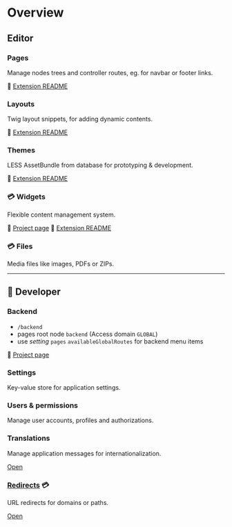 # Overview

## Editor

### Pages

Manage nodes trees and controller routes, eg. for navbar or footer links.

:blue_book: [Extension README](https://github.com/dmstr/yii2-pages-module/blob/master/README.md)


### Layouts

Twig layout snippets, for adding dynamic contents.

:blue_book: [Extension README](https://github.com/dmstr/yii2-prototype-module/blob/master/README.md)

### Themes

LESS AssetBundle from database for prototyping & development.

:blue_book: [Extension README](https://github.com/dmstr/yii2-prototype-module/blob/master/README.md)

### :credit_card: Widgets 

Flexible content management system.

:blue_book: [Project page](https://git.hrzg.de/hrzg/yii2-widgets2-module)
:notebook: [Extension README](module-widgets.md)

### :credit_card: Files

Media files like images, PDFs or ZIPs.

---

## :construction_worker: Developer

### Backend

- `/backend`
- pages root node `backend` (Access domain `GLOBAL`)
 - use *setting* `pages` `availableGlobalRoutes` for backend menu items

:blue_book: [Project page](https://github.com/dmstr/yii2-backend-module)

### Settings

Key-value store for application settings.

### Users & permissions

Manage user accounts, profiles and authorizations.

### Translations

Manage application messages for internationalization.

[Open](/translatemanager)

### [Redirects](module-redirects.md) :credit_card: 

URL redirects for domains or paths.

[Open](/redirects)
